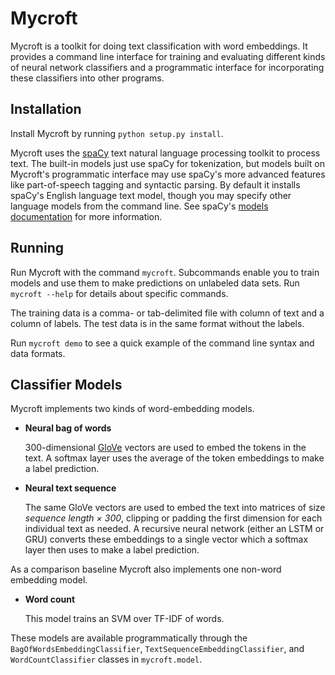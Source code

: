 # Mycroft

Mycroft is a toolkit for doing text classification with word embeddings.
It provides a command line interface for training and evaluating different kinds of neural network classifiers and a
programmatic interface for incorporating these classifiers into other programs.

## Installation

Install Mycroft by running `python setup.py install`.

Mycroft uses the [spaCy](https://spacy.io/) text natural language processing toolkit to process text.
The built-in models just use spaCy for tokenization, but models built on Mycroft's programmatic interface may use
spaCy's more advanced features like part-of-speech tagging and syntactic parsing.
By default it installs spaCy's English language text model, though you may specify other language models from the
command line.
See spaCy's [models documentation](https://spacy.io/docs/usage/models) for more information.


## Running

Run Mycroft with the command `mycroft`.
Subcommands enable you to train models and use them to make predictions on unlabeled data sets.
Run `mycroft --help` for details about specific commands.

The training data is a comma- or tab-delimited file with column of text and a column of labels.
The test data is in the same format without the labels.

Run `mycroft demo` to see a quick example of the command line syntax and data formats.

## Classifier Models

Mycroft implements two kinds of word-embedding models.

* __Neural bag of words__

  300-dimensional [GloVe](https://nlp.stanford.edu/projects/glove/) vectors are used to embed the tokens in the text.
  A softmax layer uses the average of the token embeddings to make a label prediction.

* __Neural text sequence__

  The same GloVe vectors are used to embed the text into matrices of size _sequence length × 300_, clipping or padding
  the first dimension for each individual text as needed.
  A recursive neural network (either an LSTM or GRU) converts these embeddings to a single vector which a softmax layer
  then uses to make a label prediction.

As a comparison baseline Mycroft also implements one non-word embedding model.

* __Word count__

  This model trains an SVM over TF-IDF of words.

These models are available programmatically through the `BagOfWordsEmbeddingClassifier`,
`TextSequenceEmbeddingClassifier`, and `WordCountClassifier` classes in `mycroft.model`.

 
